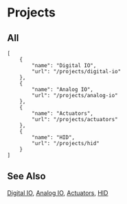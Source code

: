 # Projects

## All

```codecard
[
    {
        "name": "Digital IO",
        "url": "/projects/digital-io"
    },
    {
        "name": "Analog IO",
        "url": "/projects/analog-io"
    },
    {
        "name": "Actuators",
        "url": "/projects/actuators"
    },
    {
        "name": "HID",
        "url": "/projects/hid"
    }
]
```

## See Also

[Digital IO](/projects/digital-io),
[Analog IO](/projects/analog-io),
[Actuators](/projects/actuators),
[HID](/projects/hid)
